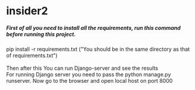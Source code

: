 # insider2
##### First of all you need to install all the requirements, run this command before running this project.<br />
pip install -r requirements.txt ("You should be in the same directory as that of requirements.txt")
<br />
<br />
Then after this You can run Django-server and see the results
<br />
For running Django server you need to pass the python manage.py runserver.
Now go to the browser and open local host on port 8000

